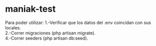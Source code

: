 # maniak-test
Para poder utilizar:
1.-Verificar que los datos del .env coincidan con sus locales. <br>
2.-Correr migraciones (php artisan migrate). <br>
4.-Correr seeders (php artisan db:seed).<br>


